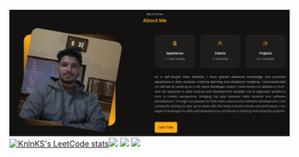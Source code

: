 ![alt text](https://github.com/nivin77789/calci/blob/main/img.png?raw=true)
[![KnlnKS's LeetCode stats](https://leetcode-stats-six.vercel.app/?username=nivin77789&theme=dark&width=20px)](https://github.com/KnlnKS/leetcode-stats)<img src="https://github-readme-stats.vercel.app/api?username=nivin77789&show_icons=true&theme=github_dark&hide_border=true">
<img src="https://github-readme-streak-stats.herokuapp.com?user=nivin77789&theme=github-dark&hide_border=true&date_format=M%20j%5B%2C%20Y%5D"> <img src="https://github-readme-stats.vercel.app/api/top-langs/?username=nivin77789&layout=compact&theme=github_dark&hide_border=true">
